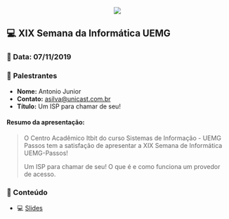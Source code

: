 <p align="center">
<img src="assets/images/uemg.png">
</p>

## 💻 **XIX Semana da Informática UEMG**
### 📅 Data: 07/11/2019

### 🎤 **Palestrantes**

- **Nome:** Antonio Junior
- **Contato:** asilva@unicast.com.br
- **Título:** Um ISP para chamar de seu!

#### **Resumo da apresentação:** 

> O Centro Acadêmico Itbit do curso Sistemas de Informação - UEMG Passos tem a satisfação de apresentar a XIX Semana de Informática UEMG-Passos! 
>
>Um ISP para chamar de seu! O que é e como funciona um provedor de acesso.

### 💬 Conteúdo

- 💻 [Slides](/XIV%20Semana%20da%20Inform%C3%A1tica%20UEMG%202019/Um%20ISP%20para%20chamar%20de%20seu.pdf) 